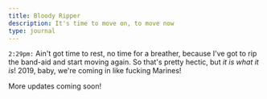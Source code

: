 ```yaml
---
title: Bloody Ripper
description: It's time to move on, to move now
type: journal
---
```


`2:29pm:` Ain't got time to rest, no time for a breather, because I've got to rip the band-aid and start moving again. So that's pretty hectic, but _it is what it is_! 2019, baby, we're coming in like fucking Marines!

More updates coming soon!

